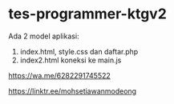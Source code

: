# tes-programmer-ktgv2

Ada 2 model aplikasi:<br />
1. index.html, style.css dan daftar.php<br />
2. index2.html koneksi ke main.js<br />

https://wa.me/6282291745522 <br />

https://linktr.ee/mohsetiawanmodeong <br />